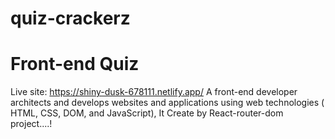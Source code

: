 # quiz-crackerz
# Front-end Quiz
Live site: https://shiny-dusk-678111.netlify.app/
A front-end developer architects and develops websites and applications using web technologies ( HTML, CSS, DOM, and JavaScript),
It Create by React-router-dom project....!
